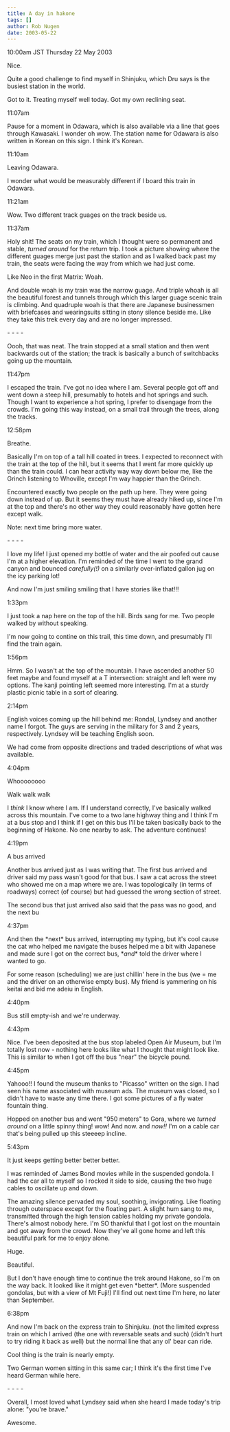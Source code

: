 ```yaml
---
title: A day in hakone
tags: []
author: Rob Nugen
date: 2003-05-22
---
```


<p class=date>10:00am JST Thursday 22 May 2003</p>

<p>Nice.</p>

<p>Quite a good challenge to find myself in Shinjuku, which Dru says
is the busiest station in the world.</p>

<p>Got to it.  Treating myself well today.  Got my own reclining seat.</p>

<p class=date>11:07am</p>

<p>Pause for a moment in Odawara, which is also available via a line
that goes through Kawasaki.  I wonder oh wow.  The station name for
Odawara is also written in Korean on this sign. I think it's
Korean.</p>

<p class=date>11:10am</p>

<p>Leaving Odawara.</p>

<p>I wonder what would be measurably different if I board this train
in Odawara.</p>

<p class=date>11:21am</p>

<p>Wow.  Two different track guages on the track beside us.</p>

<p class=date>11:37am</p>

<p>Holy shit!   The seats on my train, which I thought were so
permanent and stable, <em>turned around</em> for the return trip.  I
took a picture showing where the different guages merge just past the
station and as I walked back past my train, the seats were facing the
way from which we had just come.</p>

<p>Like Neo in the first Matrix: Woah.</p>

<p>And double woah is my train was the narrow guage.  And triple whoah
is all the beautiful forest and tunnels through which this larger
guage scenic train is climbing.   And quadruple woah is that there are
Japanese businessmen with briefcases and wearingsuits sitting in stony
silence beside me. Like they take this trek every day and are no
longer impressed.</p>

<p>- - - -</p>

<p>Oooh, that was neat.  The train stopped at a small station and then went
backwards out of the station; the track is basically a bunch of
switchbacks going up the mountain.</p>

<p class=date>11:47pm</p>

<p>I escaped the train.  I've got no idea where I am.  Several people
got off and went down a steep hill, presumably to hotels and hot
springs and such.  Though I want to experience a hot spring, I prefer
to disengage from the crowds.  I'm going this way instead, on a small
trail through the trees, along the tracks.</p>

<p class=date>12:58pm</p>

<p>Breathe.</p>

<p>Basically I'm on top of a tall hill coated in trees.  I expected to
reconnect with the train at the top of the hill, but it seems that I
went far more quickly up than the train could.  I can hear activity
way way down below me, like the Grinch listening to Whoville, except
I'm way happier than the Grinch.</p>

<p>Encountered exactly two people on the path up here.  They were
going down instead of up.  But it seems they must have already hiked
up, since I'm at the top and there's no other way they could
reasonably have gotten here except walk.</p>

<p>Note: next time bring more water.</p>

<p>- - - -</p>

<p>I love my life!  I just opened my bottle of water and the air
poofed out cause I'm at a higher elevation.  I'm reminded of the time
I went to the grand canyon and bounced <em>carefully(!)</em> on a
similarly over-inflated gallon jug on the icy parking lot!</p>

<p>And now I'm just smiling smiling that I have stories like
that!!!</p>

<p class=date>1:33pm</p>

<p>I just took a nap here on the top of the hill.  Birds sang for me.
Two people walked by without speaking.</p>

<p>I'm now going to contine on this trail, this time down, and
presumably I'll find the train again.</p>

<p class=date>1:56pm</p>

<p>Hmm.  So I wasn't at the top of the mountain. I have ascended
another 50 feet maybe and found myself at a T intersection: straight
and left were my options.  The kanji pointing left seemed more
interesting.  I'm at a sturdy plastic picnic table in a sort of
clearing.</p>

<p class=date>2:14pm</p>

<p>English voices coming up the hill behind me: Rondal, Lyndsey and
another name I forgot.  The guys are serving in the military for 3 and
2 years, respectively.  Lyndsey will be teaching English soon.</p>

<p>We had come from opposite directions and traded descriptions of
what was available.</p>

<p class=date>4:04pm</p>

<p>Whoooooooo</p>

<p>Walk walk walk</p>

<p>I <em>think</em> I know where I am.  If I understand correctly,
I've basically walked across this mountain.  I've come to a two lane
highway thing and I think I'm at a bus stop and I think if I get on
this bus I'll be taken basically back to the beginning of Hakone.  No
one nearby to ask.   The adventure continues!</p>

<p class=date>4:19pm</p>

<p>A bus arrived</p>

<p>Another bus arrived just as I was writing that.  The first bus
arrived and driver said my pass wasn't good for that bus.  I saw a cat
across the street who showed me on a map where we are.  I was
topologically (in terms of roadways) correct (of course) but had
guessed the wrong section of street.</p>

<p>The second bus that just arrived also said that the pass was no
good, and the next bu</p>

<p class=date>4:37pm</p>

<p>And then the *next* bus arrived, interrupting my typing, but it's
cool cause the cat who helped me navigate the buses helped me a bit
with Japanese and made sure I got on the correct bus, *<em>and</em>*
told the driver where I wanted to go.</p>

<p>For some reason (scheduling) we are just chillin' here in the bus
(we = me and the driver on an otherwise empty bus).  My friend is
yammering on his keitai and bid me adeiu in English.</p>

<p class=date>4:40pm</p>

<p>Bus still empty-ish and we're underway.</p>

<p class=date>4:43pm</p>

<p>Nice.  I've been deposited at the bus stop labeled Open Air Museum,
but I'm totally lost now - nothing here looks like what I thought that
might look like.  This is similar to when I got off the bus "near" the
bicycle pound.</p>

<p class=date>4:45pm</p>

<p>Yahooo!!  I found the museum thanks to "Picasso" written on the
sign. I had seen his name associated with museum ads.  The museum was
closed, so I didn't have to waste any time there.  I got some pictures
of a fly water fountain thing.</p>

<p>Hopped on another bus and went "950 meters" to Gora, where we
<em>turned around</em> on a little spinny thing!  wow!  And now.   and
<em>now!!</em> I'm on a cable car that's being pulled up this steeeep
incline.</p>

<p class=date>5:43pm</p>

<p>It just keeps getting better better better.</p>

<p>I was reminded of James Bond movies while in the suspended
gondola.  I had the car all to myself so I rocked it side to side,
causing the two huge cables to oscillate up and down.</p>

<p>The amazing silence pervaded my soul, soothing, invigorating.  Like
floating through outerspace except for the floating part.   A slight
hum sang to me, transmitted through the high tension cables holding my
private gondola.   There's almost nobody here.  I'm SO thankful that I
got lost on the mountain and got away from the crowd.  Now they've all
gone home and left this beautiful park for me to enjoy alone.</p>

<p>Huge.</p>

<p>Beautiful.</p>

<p>But I don't have enough time to continue the trek around Hakone, so
I'm on the way back.  It looked like it might get even *better*.
(More suspended gondolas, but with a view of Mt Fuji!) I'll find out
next time I'm here, no later than September.</p>

<p class=date>6:38pm</p>

<p>And now I'm back on the express train to Shinjuku.  (not the
limited express train on which I arrived (the one with reversable
seats and such) (didn't hurt to try riding it back as well) but
the normal line that any ol' bear can ride.</p>

<p>Cool thing is the train is nearly empty.</p>

<p>Two German women sitting in this same car; I think it's the first
time I've heard German while here.</p>

<p>- - - -</p>

<p>Overall, I most loved what Lyndsey said when she heard I made
today's trip alone: "you're brave."</p>

<p>Awesome.</p>
